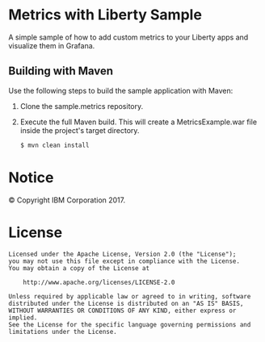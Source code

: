 Metrics with Liberty Sample
===========================

A simple sample of how to add custom metrics to your Liberty apps and visualize them in Grafana.

## Building with Maven

Use the following steps to build the sample application with Maven:

1. Clone the sample.metrics repository.

2. Execute the full Maven build. This will create a MetricsExample.war file inside the project's target directory.
    ```bash
    $ mvn clean install
    ```
    
# Notice

© Copyright IBM Corporation 2017.

# License

```text
Licensed under the Apache License, Version 2.0 (the "License");
you may not use this file except in compliance with the License.
You may obtain a copy of the License at

    http://www.apache.org/licenses/LICENSE-2.0

Unless required by applicable law or agreed to in writing, software
distributed under the License is distributed on an "AS IS" BASIS,
WITHOUT WARRANTIES OR CONDITIONS OF ANY KIND, either express or implied.
See the License for the specific language governing permissions and
limitations under the License.
````
